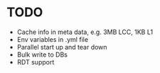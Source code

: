 # TODO
- Cache info in meta data, e.g. 3MB LCC, 1KB L1
- Env variables in .yml file
- Parallel start up and tear down
- Bulk write to DBs
- RDT support